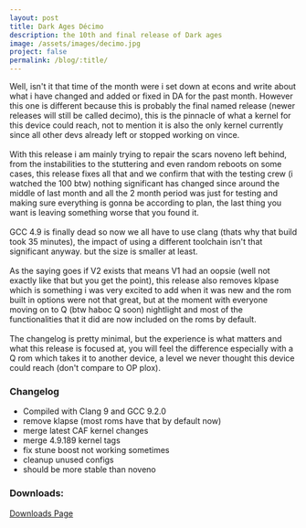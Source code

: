 ```yaml
---
layout: post
title: Dark Ages Décimo
description: the 10th and final release of Dark ages
image: /assets/images/decimo.jpg
project: false
permalink: /blog/:title/
---
```


Well, isn't it that time of the month were i set down at econs and write about
what i have changed and added or fixed in DA for the past month. However this
one is different because this is probably the final named release (newer
releases will still be called decimo), this is the pinnacle of what a kernel for
this device could reach, not to mention it is also the only kernel currently
since all other devs already left or stopped working on vince.<br><br>
With this release i am mainly trying to repair the scars noveno left behind,
from the instabilities to the stuttering and even random reboots on some cases,
this release fixes all that and we confirm that with the testing crew (i watched
the 100 btw) nothing significant has changed since around the middle of last
month and all the 2 month period was just for testing and making sure everything
is gonna be according to plan, the last thing you want is leaving something
worse that you found it.<br><br>
GCC 4.9 is finally dead so now we all have to use clang (thats why that build
took 35 minutes), the impact of using a different toolchain isn't that
significant anyway. but the size is smaller at least.<br><br>
As the saying goes if V2 exists that means V1 had an oopsie (well not exactly
like that but you get the point), this release also removes klpase which is
something i was very excited to add when it was new and the rom built in options
were not that great, but at the moment with everyone moving on to Q (btw haboc Q
soon) nightlight and most of the functionalities that it did are now included on
the roms by default.<br><br>
The changelog is pretty minimal, but the experience is what matters and what
this release is focused at, you will feel the difference especially with a Q rom
which takes it to another device, a level we never thought this device could
reach (don't compare to OP plox).

### Changelog
- Compiled with Clang 9 and GCC 9.2.0
- remove klapse (most roms have that by default now)
- merge latest CAF kernel changes
- merge 4.9.189 kernel tags
- fix stune boost not working sometimes
- cleanup unused configs
- should be more stable than noveno

### Downloads:
<a href="{{ site.url }}/da" class="button fit special">Downloads Page</a>
